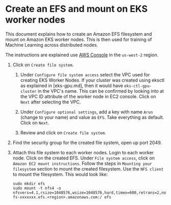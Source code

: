 # Create an EFS and mount on EKS worker nodes

This document explains how to create an Amazon EFS filesystem and mount on Amazon EKS worker nodes. This is then used for training of Machine Learning across distributed nodes.

The instructions are explained use [AWS Console](https://us-west-2.console.aws.amazon.com/efs/v2/home) in the `us-west-2` region.

1. Click on `Create file system`.

	1. Under `Configure file system access` select the VPC used for creating EKS Worker Nodes. If your cluster was created using eksctl as explained in [eks-gpu.md], then it would have `eks-ctl-gpu-cluster` in the VPC's name. This can be confirmed by looking into at the VPC ID attribute of the worker node in EC2 console. Click on `Next` after selecting the VPC.

	1. Under `Configure optional settings`, add a key with name `Arun` (change to your name) and value as `EFS`. Take everything as default. Click on `Next`.

	1. Review and click on `Create file system`.

1. Find the security group for the created file system, open up port 2049.

1. Attach this file system to each worker nodes. Login to each worker node.
Click on the created EFS. Under `File system access`, click on `Amazon EC2 mount instructions`. Follow the steps in `Mounting your filesystem` section to mount the created filesystem. Use the `NFS client` to mount the filesystem. This would look like:

	```
	sudo mkdir efs
	sudo mount -t nfs4 -o nfsvers=4.1,rsize=1048576,wsize=1048576,hard,timeo=600,retrans=2,noresvport fs-xxxxxxx.efs.<region>.amazonaws.com:/ efs
	```
